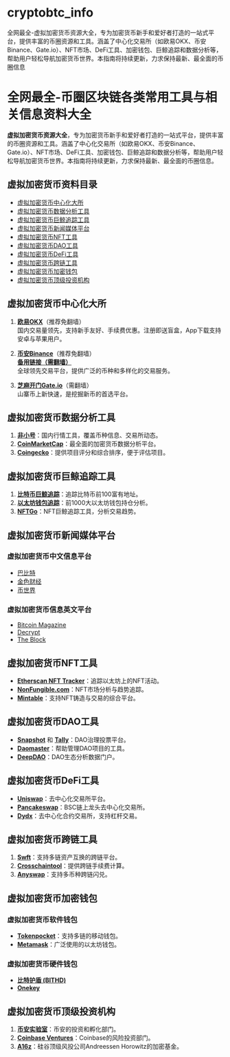 # cryptobtc_info
全网最全-虚拟加密货币资源大全，专为加密货币新手和爱好者打造的一站式平台，提供丰富的币圈资源和工具。涵盖了中心化交易所（如欧易OKX、币安Binance、Gate.io）、NFT市场、DeFi工具、加密钱包、巨鲸追踪和数据分析等，帮助用户轻松导航加密货币世界。本指南将持续更新，力求保持最新、最全面的币圈信息

# 全网最全-币圈区块链各类常用工具与相关信息资料大全

**虚拟加密货币资源大全**，专为加密货币新手和爱好者打造的一站式平台，提供丰富的币圈资源和工具。涵盖了中心化交易所（如欧易OKX、币安Binance、Gate.io）、NFT市场、DeFi工具、加密钱包、巨鲸追踪和数据分析等，帮助用户轻松导航加密货币世界。本指南将持续更新，力求保持最新、最全面的币圈信息。

## 虚拟加密货币资料目录

- [虚拟加密货币中心化大所](#中心化大所)
- [虚拟加密货币数据分析工具](#数据分析工具)
- [虚拟加密货币巨鲸追踪工具](#巨鲸追踪工具)
- [虚拟加密货币新闻媒体平台](#新闻媒体平台)
- [虚拟加密货币NFT工具](#NFT工具)
- [虚拟加密货币DAO工具](#DAO工具)
- [虚拟加密货币DeFi工具](#DeFi工具)
- [虚拟加密货币跨链工具](#跨链工具)
- [虚拟加密货币加密钱包](#加密钱包)
- [虚拟加密货币顶级投资机构](#顶级投资机构)

## 虚拟加密货币中心化大所

1. **[欧易OKX](https://okx.com/join/1887912)**（推荐免翻墙）  
   国内交易量领先，支持新手友好、手续费优惠。注册即送盲盒，App下载支持安卓与苹果用户。
   
2. **[币安Binance](https://www.suitechsui.online/join?ref=B8T5M91G&utm_medium=web_share_copy)**（推荐免翻墙）  
   **[备用链接（需翻墙）](https://www.binance.com/join?ref=W5QJQYA2)**  
   全球领先交易平台，提供广泛的币种和多样化的交易服务。

3. **[芝麻开门Gate.io](https://www.gate.ac/signup/VlEWUFlX?ref_type=103)**（需翻墙）  
   山寨币上新快速，是挖掘新币的首选平台。

## 虚拟加密货币数据分析工具

1. **[非小号](https://www.feixiaohao.co/)**：国内行情工具，覆盖币种信息、交易所动态。
2. **[CoinMarketCap](https://coinmarketcap.com/zh/)**：最全面的加密货币数据分析平台。
3. **[Coingecko](https://www.coingecko.com/)**：提供项目评分和综合排序，便于评估项目。

## 虚拟加密货币巨鲸追踪工具

1. **[比特币巨鲸追踪](https://bitinfocharts.com/zh/top-100-richest-bitcoin-addresses.html)**：追踪比特币前100富有地址。
2. **[以太坊钱包追踪](https://www.whalestats.com/)**：前1000大以太坊钱包持仓分析。
3. **[NFTGo](https://nftgo.io)**：NFT巨鲸追踪工具，分析交易趋势。

## 虚拟加密货币新闻媒体平台

### 虚拟加密货币中文信息平台

- [巴比特](https://www.8btc.com/)
- [金色财经](https://www.jinse.com/)
- [币世界](https://www.bishijie.net/)

### 虚拟加密货币信息英文平台

- [Bitcoin Magazine](https://bitcoinmagazine.com/)
- [Decrypt](https://decrypt.co/)
- [The Block](https://www.theblockcrypto.com/)

## 虚拟加密货币NFT工具

- **[Etherscan NFT Tracker](https://etherscan.io/nft)**：追踪以太坊上的NFT活动。
- **[NonFungible.com](https://nonfungible.com/)**：NFT市场分析与趋势追踪。
- **[Mintable](https://mintable.app/)**：支持NFT铸造与交易的综合平台。

## 虚拟加密货币DAO工具

- **[Snapshot](https://snapshot.org/#/)** 和 **[Tally](https://www.withtally.com/)**：DAO治理投票平台。
- **[Daomaster](https://www.daomasters.xyz/)**：帮助管理DAO项目的工具。
- **[DeepDAO](https://deepdao.io/#/deepdao/dashboard)**：DAO生态分析数据门户。

## 虚拟加密货币DeFi工具

- **[Uniswap](https://uniswap.org/)**：去中心化交易所平台。
- **[Pancakeswap](https://pancakeswap.finance/)**：BSC链上龙头去中心化交易所。
- **[Dydx](https://dydx.exchange/)**：去中心化合约交易所，支持杠杆交易。

## 虚拟加密货币跨链工具

1. **[Swft](https://www.swftc.info/)**：支持多链资产互换的跨链平台。
2. **[Crosschaintool](https://tools.defieye.io/bridge/)**：提供跨链手续费计算。
3. **[Anyswap](https://anyswap.exchange/swap#/bridge)**：支持多币种跨链闪兑。

## 虚拟加密货币加密钱包

### 虚拟加密货币软件钱包

- **[Tokenpocket](https://www.tokenpocket.pro/)**：支持多链的移动钱包。
- **[Metamask](https://metamask.io/)**：广泛使用的以太坊钱包。

### 虚拟加密货币硬件钱包

- **[比特护盾 (BITHD)](https://bithd.com/)**
- **[Onekey](https://onekey.so/)**

## 虚拟加密货币顶级投资机构

1. **[币安实验室](https://labs.binance.com/)**：币安的投资和孵化部门。
2. **[Coinbase Ventures](https://www.coinbase.com/ventures#our-investments)**：Coinbase的风险投资部门。
3. **[A16z](https://a16z.com/portfolio/#crypto)**：硅谷顶级风投公司Andreessen Horowitz的加密基金。
